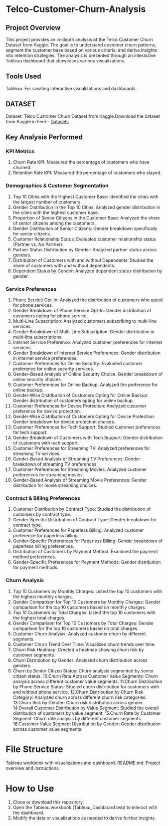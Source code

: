 # Telco-Customer-Churn-Analysis

## Project Overview
This project provides an in-depth analysis of the Telco Customer Churn Dataset from Kaggle. The goal is to understand customer churn patterns, segment the customer base based on various criteria, and derive insights into retention strategies. The analysis is presented through an interactive Tableau dashboard that showcases various visualizations.

## Tools Used
Tableau: For creating interactive visualizations and dashboards.

## DATASET
Dataset: Telco Customer Churn Dataset from Kaggle.Download the dataset from Kaggle in here - <a href="https://www.kaggle.com/datasets/yeanzc/telco-customer-churn-ibm-dataset">Datasets</a>

## Key Analysis Performed

### KPI Metrics
1. Churn Rate KPI: Measured the percentage of customers who have churned.
2. Retention Rate KPI: Measured the percentage of customers who stayed.

### Demographics & Customer Segmentation
1. Top 10 Cities with the Highest Customer Base: Identified the cities with the largest number of customers.
2. Gender Distribution in the Top 10 Cities: Analyzed gender distribution in the cities with the highest customer base.
3. Proportion of Senior Citizens in the Customer Base: Analyzed the share of senior citizens among the customers.
4. Gender Distribution of Senior Citizens: Gender breakdown specifically for senior citizens.
5. Customer Relationship Status: Evaluated customer relationship status (Partner vs. No Partner).
6. Partner Status Distribution by Gender: Analyzed partner status across genders.
7. Distribution of Customers with and without Dependents: Studied the share of customers with and without dependents.
8. Dependent Status by Gender: Analyzed dependent status distribution by gender.

### Service Preferences
1. Phone Service Opt-In: Analyzed the distribution of customers who opted for phone services.
2. Gender Breakdown of Phone Service Opt-In: Gender distribution of customers opting for phone service.
3. Multi-Line Subscription: Analyzed customers subscribing to multi-line services.
4. Gender Breakdown of Multi-Line Subscription: Gender distribution in multi-line subscriptions.
5. Internet Service Preference: Analyzed customer preferences for internet services.
6. Gender Breakdown of Internet Service Preferences: Gender distribution in internet service preferences.
7. Customer Preferences for Online Security: Evaluated customer preference for online security services.
8. Gender-Based Analysis of Online Security Choice: Gender breakdown of online security choices.
9. Customer Preferences for Online Backup: Analyzed the preference for online backup.
10. Gender-Wise Distribution of Customers Opting for Online Backup: Gender distribution of customers opting for online backup.
11. Customer Preferences for Device Protection: Analyzed customer preference for device protection.
12. Gender-Wise Distribution of Customers Opting for Device Protection: Gender breakdown for device protection choices.
13. Customer Preferences for Tech Support: Studied customer preferences for tech support.
14. Gender Breakdown of Customers with Tech Support: Gender distribution of customers with tech support.
15. Customer Preferences for Streaming TV: Analyzed preferences for streaming TV services.
16. Gender-Based Analysis of Streaming TV Preferences: Gender breakdown of streaming TV preferences.
17. Customer Preferences for Streaming Movies: Analyzed customer preferences for streaming movies.
18. Gender-Based Analysis of Streaming Movie Preferences: Gender distribution for movie streaming choices.
  
### Contract & Billing Preferences
1. Customer Distribution by Contract Type: Studied the distribution of customers by contract type.
2. Gender-Specific Distribution of Contract Type: Gender breakdown for contract type.
3. Customer Preferences for Paperless Billing: Analyzed customer preference for paperless billing.
4. Gender-Specific Preferences for Paperless Billing: Gender breakdown of paperless billing preferences.
5. Distribution of Customers by Payment Method: Examined the payment method preferences.
6. Gender-Specific Preferences for Payment Methods: Gender distribution for payment methods.

### Churn Analysis
1. Top 10 Customers by Monthly Charges: Listed the top 10 customers with the highest monthly charges.
2. Gender Comparison for Top 10 Customers by Monthly Charges: Gender comparison for the top 10 customers based on monthly charges.
3. Top 10 Customers by Total Charges: Listed the top 10 customers with the highest total charges.
4. Gender Comparison for Top 10 Customers by Total Charges: Gender comparison for the top 10 customers based on total charges.
5. Customer Churn Analysis: Analyzed customer churn by different segments.
6. Customer Churn Trend Over Time: Visualized churn trends over time.
7. Churn Risk Heatmap: Created a heatmap showing churn risk by customer segments.
8. Churn Distribution by Gender: Analyzed churn distribution across genders.
9. Churn by Senior Citizen Status: Churn analysis segmented by senior citizen status.
10.Churn Rate Across Customer Value Segments: Churn analysis across different customer value segments.
11.Churn Distribution by Phone Service Status: Studied churn distribution for customers with and without phone service.
12.Churn Distribution by Churn Risk Category: Analyzed churn across different churn risk categories.
13.Churn Risk by Gender: Churn risk distribution across gender.
14.Overall Customer Distribution by Value Segment: Studied the overall distribution of customers by value segment.
15.Churn Rate by Customer Segment: Churn rate analysis by different customer segments.
16.Customer Value Segment Distribution by Gender: Gender distribution across customer value segments.
   
# File Structure
Tableau workbook with visualizations and dashboard.
README.md: Project overview and instructions.

# How to Use
1. Clone or download this repository.
2. Open the Tableau workbook (Tableau_Dashboard.twb) to interact with the dashboard.
3. Modify the data or visualizations as needed to derive further insights.

